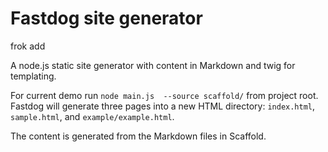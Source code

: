 # Fastdog site generator

frok add

A node.js static site generator with content in Markdown and twig for templating.

For current demo run `node main.js  --source scaffold/` from project root. Fastdog will generate three pages into a new HTML directory: `index.html`, `sample.html`, and `example/example.html`.

The content is generated from the Markdown files in Scaffold. 
